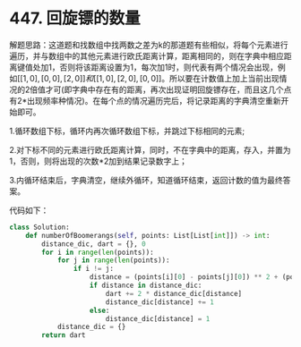 # 447. 回旋镖的数量

解题思路：这道题和找数组中找两数之差为k的那道题有些相似，将每个元素进行遍历，并与数组中的其他元素进行欧氏距离计算，距离相同的，则在字典中相应距离键值处加1，否则将该距离设置为1，每次加1时，则代表有两个情况会出现，例如$[[1,0],[0,0],[2,0]] 和 [[1,0],[2,0],[0,0]]$。所以要在计数值上加上当前出现情况的2倍值才可(即字典中存在有的距离，再次出现证明回旋镖存在，而且这几个点有2*出现频率种情况)。在每个点的情况遍历完后，将记录距离的字典清空重新开始即可。

1.循环数组下标，循环内再次循环数组下标，并跳过下标相同的元素;

2.对下标不同的元素进行欧氏距离计算，同时，不在字典中的距离，存入，并置为1，否则，则将出现的次数*2加到结果记录数字上；

3.内循环结束后，字典清空，继续外循环，知道循环结束，返回计数的值为最终答案。

代码如下：

```python
class Solution:
    def numberOfBoomerangs(self, points: List[List[int]]) -> int:
        distance_dic, dart = {}, 0
        for i in range(len(points)):
            for j in range(len(points)):
                if i != j:
                    distance = (points[i][0] - points[j][0]) ** 2 + (points[i][1] - points[j][1])** 2
                    if distance in distance_dic:
                        dart += 2 * distance_dic[distance]
                        distance_dic[distance] += 1
                    else:
                        distance_dic[distance] = 1
            distance_dic = {}
        return dart
```